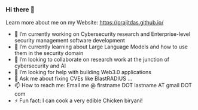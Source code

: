 ### Hi there 👋

Learn more about me on my Website: https://prajitdas.github.io/

- 🔭 I’m currently working on Cybersecurity research and Enterprise-level security management software development
- 🌱 I’m currently learning about Large Language Models and how to use them in the security domain
- 👯 I’m looking to collaborate on research work at the junction of cybersecurity and AI
- 🤔 I’m looking for help with building Web3.0 applications
- 💬 Ask me about fixing CVEs like BlastRADIUS ...
- 📫 How to reach me: Email me @ firstname DOT lastname AT gmail DOT com
- ⚡ Fun fact: I can cook a very edible Chicken biryani!  
